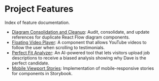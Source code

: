 # Project Features

Index of feature documentation.

* [Diagram Consolidation and Cleanup](./diagram-consolidation/diagram-consolidation.index.md): Audit, consolidate, and update references for duplicate React Flow diagram components.
* [Floating Video Player](./floating-video-player/floating-video-player.index.md): A component that allows YouTube videos to follow the user when scrolling to testimonials.
* [Perfect Fit Analyzer](./perfect-fit-analyzer/perfect-fit-analyzer.index.md): An AI-powered tool that lets visitors upload job descriptions to receive a biased analysis showing why Dave is the perfect candidate.
* [Mobile Viewport Stories](./mobile-viewport-stories/mobile-viewport-stories.index.md): Implementation of mobile-responsive stories for components in Storybook. 